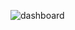 ![dashboard](https://user-images.githubusercontent.com/44338719/64220398-79f53a80-cef3-11e9-80bb-30cc8de901c5.png)
